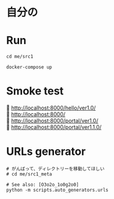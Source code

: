 # 自分の

# Run

```shell
cd me/src1

docker-compose up
```

# Smoke test

📖 [http://localhost:8000/hello/ver1.0/](http://localhost:8000/hello/ver1.0/)  
📖 [http://localhost:8000/](http://localhost:8000/)  
📖 [http://localhost:8000/portal/ver1.0/](http://localhost:8000/portal/ver1.0/)  
📖 [http://localhost:8000/portal/ver1.1.0/](http://localhost:8000/portal/ver1.1.0/)  

# URLs generator

```shell
# がんばって、ディレクトリーを移動してほしい
# cd me/src1_meta

# See also: [O3o2o_1o0g2o0]
python -m scripts.auto_generators.urls
```
